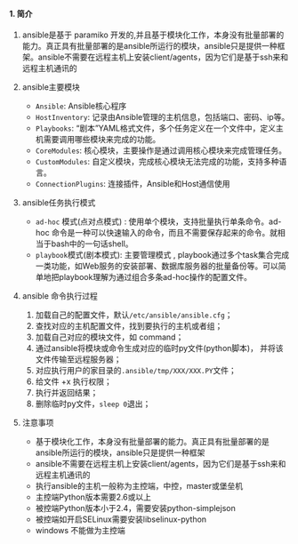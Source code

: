 #### 1. 简介
1. ansible是基于 paramiko 开发的,并且基于模块化工作，本身没有批量部署的能力。真正具有批量部署的是ansible所运行的模块，ansible只是提供一种框架。ansible不需要在远程主机上安装client/agents，因为它们是基于ssh来和远程主机通讯的

2. ansible主要模块
	- `Ansible`: Ansible核心程序
	- `HostInventory`: 记录由Ansible管理的主机信息，包括端口、密码、ip等。
	- `Playbooks`: “剧本”YAML格式文件，多个任务定义在一个文件中，定义主机需要调用哪些模块来完成的功能。
	- `CoreModules`: 核心模块，主要操作是通过调用核心模块来完成管理任务。
	- `CustomModules`: 自定义模块，完成核心模块无法完成的功能，支持多种语言。
	- `ConnectionPlugins`: 连接插件，Ansible和Host通信使用

3. ansible任务执行模式
	- `ad-hoc` 模式(点对点模式) : 使用单个模块，支持批量执行单条命令。ad-hoc 命令是一种可以快速输入的命令，而且不需要保存起来的命令。就相当于bash中的一句话shell。
	- `playbook`模式(剧本模式): 主要管理模式 , playbook通过多个task集合完成一类功能，如Web服务的安装部署、数据库服务器的批量备份等。可以简单地把playbook理解为通过组合多条ad-hoc操作的配置文件。

4. ansible 命令执行过程
	1. 加载自己的配置文件，默认`/etc/ansible/ansible.cfg`；
	2. 查找对应的主机配置文件，找到要执行的主机或者组；
	3. 加载自己对应的模块文件，如 command；
	4. 通过ansible将模块或命令生成对应的临时py文件(python脚本)， 并将该文件传输至远程服务器；
	5. 对应执行用户的家目录的`.ansible/tmp/XXX/XXX.PY`文件；
	6. 给文件 +x 执行权限；
	7. 执行并返回结果；
	8. 删除临时py文件，`sleep 0`退出；

5. 注意事项
	- 基于模块化工作，本身没有批量部署的能力。真正具有批量部署的是ansible所运行的模块，ansible只是提供一种框架
	- ansible不需要在远程主机上安装client/agents，因为它们是基于ssh来和远程主机通讯的
	- 执行ansible的主机一般称为主控端，中控，master或堡垒机
	- 主控端Python版本需要2.6或以上
	- 被控端Python版本小于2.4，需要安装python-simplejson
	- 被控端如开启SELinux需要安装libselinux-python
	- windows 不能做为主控端

